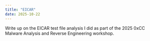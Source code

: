 ```yaml
---
title: "EICAR"
date: 2025-10-22
---
```


Write up on the EICAR test file analysis I did as part of the 2025 0xCC Malware Analysis and Reverse Engineering workshop.